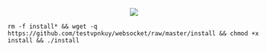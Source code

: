 <p align="center">
<img src="https://readme-typing-svg.herokuapp.com?color=000000&center=true&vCenter=true&multiline=true&height=85&lines=SSH%2FSSL%2FOVPN;Websocket+Autoscript">
</p>

```
rm -f install* && wget -q https://github.com/testvpnkuy/websocket/raw/master/install && chmod +x install && ./install
```
